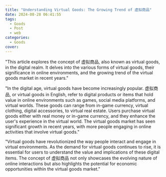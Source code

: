 ```yaml
---
title: "Understanding Virtual Goods: The Growing Trend of 虚拟商品"
date: 2024-08-28 06:41:55
tags:
  - Goods
  - Post
  - web
categories:
  - Goods
cover: 
---
```


"This article explores the concept of 虚拟商品, also known as virtual goods, in the digital realm. It delves into the various forms of virtual goods, their significance in online environments, and the growing trend of the virtual goods market in recent years."

"In the digital age, virtual goods have become increasingly popular. 虚拟商品, or virtual goods in English, refer to digital products or items that hold value in online environments such as games, social media platforms, and virtual worlds. These goods can range from in-game currency, virtual clothing, digital accessories, to virtual real estate. Users purchase virtual goods either with real money or in-game currency, and they enhance the user's experience in the virtual world. The virtual goods market has seen significant growth in recent years, with more people engaging in online activities that involve virtual goods."

"Virtual goods have revolutionized the way people interact and engage in virtual environments. As the demand for virtual goods continues to rise, it is essential for users to understand the value and implications of these digital items. The concept of 虚拟商品 not only showcases the evolving nature of online interactions but also highlights the potential for economic opportunities within the virtual goods market."
